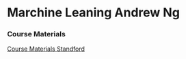 
# Marchine Leaning Andrew Ng

### Course Materials  
[Course Materials Standford](http://cs229.stanford.edu/materials.html)